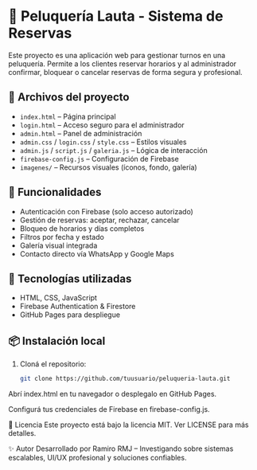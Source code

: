 # 💈 Peluquería Lauta - Sistema de Reservas

Este proyecto es una aplicación web para gestionar turnos en una peluquería. Permite a los clientes reservar horarios y al administrador confirmar, bloquear o cancelar reservas de forma segura y profesional.

## 🧩 Archivos del proyecto

- `index.html` – Página principal
- `login.html` – Acceso seguro para el administrador
- `admin.html` – Panel de administración
- `admin.css` / `login.css` / `style.css` – Estilos visuales
- `admin.js` / `script.js` / `galeria.js` – Lógica de interacción
- `firebase-config.js` – Configuración de Firebase
- `imagenes/` – Recursos visuales (íconos, fondo, galería)

## 🔐 Funcionalidades

- Autenticación con Firebase (solo acceso autorizado)
- Gestión de reservas: aceptar, rechazar, cancelar
- Bloqueo de horarios y días completos
- Filtros por fecha y estado
- Galería visual integrada
- Contacto directo vía WhatsApp y Google Maps

## 🚀 Tecnologías utilizadas

- HTML, CSS, JavaScript
- Firebase Authentication & Firestore
- GitHub Pages para despliegue

## 📦 Instalación local

1. Cloná el repositorio:
   ```bash
   git clone https://github.com/tuusuario/peluqueria-lauta.git
Abrí index.html en tu navegador o desplegalo en GitHub Pages.

Configurá tus credenciales de Firebase en firebase-config.js.

📄 Licencia
Este proyecto está bajo la licencia MIT. Ver LICENSE para más detalles.

✨ Autor
Desarrollado por Ramiro RMJ – Investigando sobre sistemas escalables, UI/UX profesional y soluciones confiables.
